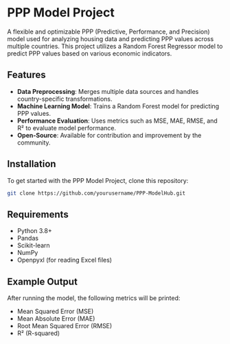 # PPP Model Project

A flexible and optimizable PPP (Predictive, Performance, and Precision) model used for analyzing housing data and predicting PPP values across multiple countries. This project utilizes a Random Forest Regressor model to predict PPP values based on various economic indicators.

## Features

- **Data Preprocessing**: Merges multiple data sources and handles country-specific transformations.
- **Machine Learning Model**: Trains a Random Forest model for predicting PPP values.
- **Performance Evaluation**: Uses metrics such as MSE, MAE, RMSE, and R² to evaluate model performance.
- **Open-Source**: Available for contribution and improvement by the community.

## Installation

To get started with the PPP Model Project, clone this repository:

```bash
git clone https://github.com/yourusername/PPP-ModelHub.git
```

## Requirements
- Python 3.8+
- Pandas
- Scikit-learn
- NumPy
- Openpyxl (for reading Excel files)

## Example Output

After running the model, the following metrics will be printed:

- Mean Squared Error (MSE)
- Mean Absolute Error (MAE)
- Root Mean Squared Error (RMSE)
- R² (R-squared)
